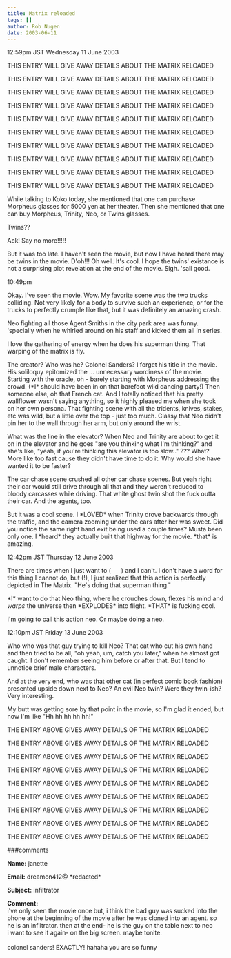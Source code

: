 ```yaml
---
title: Matrix reloaded
tags: []
author: Rob Nugen
date: 2003-06-11
---
```


<p class=date>12:59pm JST Wednesday 11 June 2003</p>

<p>THIS ENTRY WILL GIVE AWAY DETAILS ABOUT THE MATRIX RELOADED</p>

<p>THIS ENTRY WILL GIVE AWAY DETAILS ABOUT THE MATRIX RELOADED</p>

<p>THIS ENTRY WILL GIVE AWAY DETAILS ABOUT THE MATRIX RELOADED</p>

<p>THIS ENTRY WILL GIVE AWAY DETAILS ABOUT THE MATRIX RELOADED</p>

<p>THIS ENTRY WILL GIVE AWAY DETAILS ABOUT THE MATRIX RELOADED</p>

<p>THIS ENTRY WILL GIVE AWAY DETAILS ABOUT THE MATRIX RELOADED</p>

<p>THIS ENTRY WILL GIVE AWAY DETAILS ABOUT THE MATRIX RELOADED</p>

<p>THIS ENTRY WILL GIVE AWAY DETAILS ABOUT THE MATRIX RELOADED</p>

<p>THIS ENTRY WILL GIVE AWAY DETAILS ABOUT THE MATRIX RELOADED</p>

<p>THIS ENTRY WILL GIVE AWAY DETAILS ABOUT THE MATRIX RELOADED</p>

<p>While talking to Koko today, she mentioned that one can purchase
Morpheus glasses for 5000 yen at her theater.  Then she mentioned that
one can buy Morpheus, Trinity, Neo, or Twins glasses.</p>

<p>Twins??</p>

<p>Ack!  Say no more!!!!!</p>

<p>But it was too late.  I haven't seen the movie, but now I have
heard there may be twins in the movie.  D'oh!!!  Oh well.  It's cool.
I hope the twins' existance is not a surprising plot revelation at the
end of the movie.  Sigh.  'sall good.</p>

<p class=date>10:49pm</p>

<p>Okay.  I've seen the movie.   Wow.   My favorite scene was the two
trucks colliding.  Not very likely for a body to survive such an
experience, or for the trucks to perfectly crumple like that, but it
was definitely an amazing crash.</p>

<p>Neo fighting all those Agent Smiths in the city park area was
funny.  'specially when he whirled around on his staff and kicked them
all in series.</p>

<p>I love the gathering of energy when he does his superman thing.
That warping of the matrix is fly.</p>

<p>The creator?  Who was he?  Colonel Sanders?  I forget his title in
the movie.  His soliloquy epitomized the ... unnecessary wordiness of
the movie.  Starting with the oracle, oh - barely starting with
Morpheus addressing the crowd.  (*I* should have been in on that
barefoot wild dancing party!)  Then someone else, oh that French cat.
And I totally noticed that his pretty wallflower wasn't saying
anything, so it highly pleased me when she took on her own persona.
That fighting scene with all the tridents, knives, stakes, etc was
wild, but a little over the top - just too much.  Classy that Neo
didn't pin her to the wall through her arm, but only around the
wrist.</p>

<p>What was the line in the elevator?  When Neo and Trinity are about
to get it on in the elevator and he goes "are you thinking what I'm
thinking?"  and she's like, "yeah, if you're thinking this elevator is
too slow.."  ???  What?  More like too fast cause they didn't have
time to do it.  Why would she have wanted it to be faster?</p>

<p>The car chase scene crushed all other car chase scenes.   But yeah
right their car would still drive through all that and they weren't
reduced to bloody carcasses while driving.  That white ghost twin shot
the fuck outta their car.  And the agents, too.</p>

<p>But it was a cool scene.   I *LOVED* when Trinity drove backwards
through the traffic, and the camera zooming under the cars after her
was sweet.   Did you notice the same right hand exit being used a
couple times?  Musta been only one.   I *heard* they actually built
that highway for the movie.  *that* is amazing.</p>

<p class=date>12:42pm JST Thursday 12 June 2003</p>

<p>There are times when I just want to
(&nbsp;&nbsp;&nbsp;&nbsp;&nbsp;&nbsp;) and I can't.  I don't have a
word for this thing I cannot do, but (!), I just realized that this
action is perfectly depicted in The Matrix.  "He's doing that superman
thing."</p>

<p>*I* want to do that Neo thing, where he crouches down, flexes his
mind and <em>warps</em> the universe then *EXPLODES* into flight.
*THAT* is fucking cool.</p>

<p>I'm going to call this action neo.  Or maybe doing a neo.</p>

<p class=date>12:10pm JST Friday 13 June 2003</p>

<p>Who who was that guy trying to kill Neo?  That cat who cut his own
hand and then tried to be all, "oh yeah, um, catch you later," when he
almost got caught.  I don't remember seeing him before or after that.
But I tend to unnotice brief male characters.</p>

<p>And at the very end, who was that other cat (in perfect comic book
fashion) presented upside down next to Neo?  An evil Neo twin?   Were
they twin-ish?  Very interesting.</p>

<p>My butt was getting sore by that point in the movie, so I'm glad it
ended, but now I'm like "Hh hh hh hh hh!"</p>

<p>THE ENTRY ABOVE GIVES AWAY DETAILS OF THE MATRIX RELOADED</p>

<p>THE ENTRY ABOVE GIVES AWAY DETAILS OF THE MATRIX RELOADED</p>

<p>THE ENTRY ABOVE GIVES AWAY DETAILS OF THE MATRIX RELOADED</p>

<p>THE ENTRY ABOVE GIVES AWAY DETAILS OF THE MATRIX RELOADED</p>

<p>THE ENTRY ABOVE GIVES AWAY DETAILS OF THE MATRIX RELOADED</p>

<p>THE ENTRY ABOVE GIVES AWAY DETAILS OF THE MATRIX RELOADED</p>

<p>THE ENTRY ABOVE GIVES AWAY DETAILS OF THE MATRIX RELOADED</p>

<p>THE ENTRY ABOVE GIVES AWAY DETAILS OF THE MATRIX RELOADED</p>

<p>THE ENTRY ABOVE GIVES AWAY DETAILS OF THE MATRIX RELOADED</p>

###comments

<p><b>Name:</b> janette

<p><b>Email:</b> dreamon412@ *redacted*

<p><b>Subject:</b> infiltrator

<p><b>Comment:</b>
<br>i've only seen the movie once but, i think the bad guy  was sucked into the phone at the beginning of the movie after he was cloned into an agent. so he is an infiltrator.  then at the end- he is the guy on the table next to neo<br>
  i want to see it again- on the big screen.  maybe tonite.<br>
 <br>
colonel sanders! EXACTLY! hahaha you are so funny

